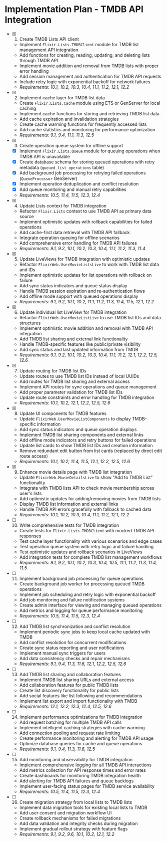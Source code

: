 # Implementation Plan - TMDB API Integration

- [x] 1. Create TMDB Lists API client
  - Implement `Flixir.Lists.TMDBClient` module for TMDB list management API integration
  - Add functions for creating, reading, updating, and deleting lists through TMDB API
  - Implement movie addition and removal from TMDB lists with proper error handling
  - Add session management and authentication for TMDB API requests
  - Include retry logic with exponential backoff for network failures
  - _Requirements: 10.1, 10.2, 10.3, 10.4, 11.1, 11.2, 12.1, 12.2_

- [x] 2. Implement cache layer for TMDB list data
  - Create `Flixir.Lists.Cache` module using ETS or GenServer for local caching
  - Implement cache functions for storing and retrieving TMDB list data
  - Add cache expiration and invalidation strategies
  - Create cache warming functions for frequently accessed lists
  - Add cache statistics and monitoring for performance optimization
  - _Requirements: 9.1, 9.4, 11.1, 11.3, 12.5_

- [x] 3. Create operation queue system for offline support
  - [x] Implement `Flixir.Lists.Queue` module for queuing operations when TMDB API is unavailable
  - [x] Create database schema for storing queued operations with retry metadata (`queued_list_operations` table)
  - [x] Add background job processing for retrying failed operations (`QueueProcessor` GenServer)
  - [x] Implement operation deduplication and conflict resolution
  - [x] Add queue monitoring and manual retry capabilities
  - _Requirements: 10.5, 11.4, 11.5, 12.3, 12.4_

- [x] 4. Update Lists context for TMDB integration
  - Refactor `Flixir.Lists` context to use TMDB API as primary data source
  - Implement optimistic updates with rollback capabilities for failed operations
  - Add cache-first data retrieval with TMDB API fallback
  - Integrate operation queuing for offline scenarios
  - Add comprehensive error handling for TMDB API failures
  - _Requirements: 9.1, 9.2, 10.1, 10.2, 10.3, 10.4, 11.1, 11.2, 11.3, 11.4_

- [x] 5. Update LiveViews for TMDB integration with optimistic updates
  - Refactor `FlixirWeb.UserMovieListsLive` to work with TMDB list data and IDs
  - Implement optimistic updates for list operations with rollback on failure
  - Add sync status indicators and queue status display
  - Handle TMDB session expiration and re-authentication flows
  - Add offline mode support with queued operations display
  - _Requirements: 9.1, 9.2, 10.1, 10.2, 11.1, 11.2, 11.3, 11.4, 11.5, 12.1, 12.2_

- [x] 6. Update individual list LiveView for TMDB integration
  - Refactor `FlixirWeb.UserMovieListLive` to use TMDB list IDs and data structures
  - Implement optimistic movie addition and removal with TMDB API integration
  - Add TMDB list sharing and external link functionality
  - Handle TMDB-specific features like public/private visibility
  - Add sync status and last updated information from TMDB
  - _Requirements: 9.1, 9.2, 10.1, 10.2, 10.3, 10.4, 11.1, 11.2, 12.1, 12.2, 12.5, 12.6_

- [x] 7. Update routing for TMDB list IDs
  - Update routes to use TMDB list IDs instead of local UUIDs
  - Add routes for TMDB list sharing and external access
  - Implement API routes for sync operations and queue management
  - Add proper parameter validation for TMDB list IDs
  - Update route constraints and error handling for TMDB integration
  - _Requirements: 10.1, 10.2, 12.1, 12.2, 12.5, 12.6_

- [x] 8. Update UI components for TMDB features
  - Update `FlixirWeb.UserMovieListComponents` to display TMDB-specific information
  - Add sync status indicators and queue operation displays
  - Implement TMDB list sharing components and external links
  - Add offline mode indicators and retry buttons for failed operations
  - Update list cards to show TMDB list IDs and creation information
  - Remove redundant edit button from list cards (replaced by direct edit route access)
  - _Requirements: 10.1, 10.2, 11.4, 11.5, 12.1, 12.2, 12.5, 12.6_

- [x] 9. Enhance movie details page with TMDB list integration
  - Update `FlixirWeb.MovieDetailsLive` to show "Add to TMDB List" functionality
  - Integrate with TMDB lists API to check movie membership across user's lists
  - Add optimistic updates for adding/removing movies from TMDB lists
  - Display TMDB list information and external links
  - Handle TMDB API errors gracefully with fallback to cached data
  - _Requirements: 10.1, 10.2, 10.3, 10.4, 11.1, 11.2, 12.1, 12.2_

- [ ] 10. Write comprehensive tests for TMDB integration
  - Create tests for `Flixir.Lists.TMDBClient` with mocked TMDB API responses
  - Test cache layer functionality with various scenarios and edge cases
  - Test operation queue system with retry logic and failure handling
  - Test optimistic updates and rollback scenarios in LiveViews
  - Add integration tests for complete TMDB list management workflows
  - _Requirements: 9.1, 9.2, 10.1, 10.2, 10.3, 10.4, 10.5, 11.1, 11.2, 11.3, 11.4, 11.5_

- [ ] 11. Implement background job processing for queue operations
  - Create background job worker for processing queued TMDB operations
  - Implement job scheduling and retry logic with exponential backoff
  - Add job monitoring and failure notification systems
  - Create admin interface for viewing and managing queued operations
  - Add metrics and logging for queue performance monitoring
  - _Requirements: 10.5, 11.4, 11.5, 12.3, 12.4_

- [ ] 12. Add TMDB list synchronization and conflict resolution
  - Implement periodic sync jobs to keep local cache updated with TMDB
  - Add conflict resolution for concurrent modifications
  - Create sync status reporting and user notifications
  - Implement manual sync triggers for users
  - Add data consistency checks and repair mechanisms
  - _Requirements: 9.1, 9.4, 11.3, 11.6, 12.1, 12.2, 12.5, 12.6_

- [ ] 13. Add TMDB list sharing and collaboration features
  - Implement TMDB list sharing URLs and external access
  - Add collaboration features for public TMDB lists
  - Create list discovery functionality for public lists
  - Add social features like list following and recommendations
  - Implement list export and import functionality with TMDB
  - _Requirements: 12.1, 12.2, 12.3, 12.4, 12.5, 12.6_

- [ ] 14. Implement performance optimizations for TMDB integration
  - Add request batching for multiple TMDB API calls
  - Implement intelligent caching strategies with cache warming
  - Add connection pooling and request rate limiting
  - Create performance monitoring and alerting for TMDB API usage
  - Optimize database queries for cache and queue operations
  - _Requirements: 9.1, 9.4, 11.3, 11.6, 12.5_

- [ ] 15. Add monitoring and observability for TMDB integration
  - Implement comprehensive logging for all TMDB API interactions
  - Add metrics collection for API response times and error rates
  - Create dashboards for monitoring TMDB integration health
  - Add alerting for TMDB API failures and queue backlogs
  - Implement user-facing status pages for TMDB service availability
  - _Requirements: 10.5, 11.4, 11.5, 12.3, 12.4_

- [ ] 16. Create migration strategy from local lists to TMDB lists
  - Implement data migration tools for existing local lists to TMDB
  - Add user consent and migration workflow UI
  - Create rollback mechanisms for failed migrations
  - Add data validation and integrity checks during migration
  - Implement gradual rollout strategy with feature flags
  - _Requirements: 9.1, 9.2, 9.6, 10.1, 10.2, 12.1, 12.2_